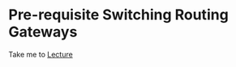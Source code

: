 # Pre-requisite Switching Routing Gateways

  Take me to [Lecture](https://kodekloud.com/courses/539883/lectures/9817246)